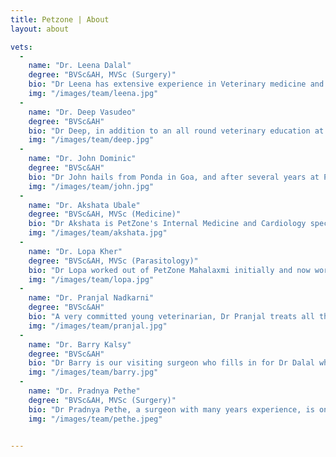 ```yaml
---
title: Petzone | About
layout: about

vets:
  -
    name: "Dr. Leena Dalal"
    degree: "BVSc&AH, MVSc (Surgery)"
    bio: "Dr Leena has extensive experience in Veterinary medicine and Surgery over 30 years. She has trained in surgery, imaging and various aspects of General medicine both in India and internationally, and continues to regularly update her knowledge and training.She travels between all the Petzone clinics, reviews all the non-routine cases and is always available to give advice."
    img: "/images/team/leena.jpg"
  -
    name: "Dr. Deep Vasudeo"
    degree: "BVSc&AH"
    bio: "Dr Deep, in addition to an all round veterinary education at Bombay Veterinary College, has been trained in hydrotherapy and physiotherapy at Greyfriars in the UK. He excels at treating musculoskeletal conditions and has assisted many a dog with full recovery from lameness and orthopedic surgery. He keeps his skills and knowledge of general veterinary medicine sharp with continuing education courses and workshops and is engaged in the endless pursuit of finding new and creative means to help lame dogs to walk."
    img: "/images/team/deep.jpg"
  -
    name: "Dr. John Dominic"
    degree: "BVSc&AH"
    bio: "Dr John hails from Ponda in Goa, and after several years at PetZone Churchgate, now looks after pets at PetZone Goa. He is skilled with Anesthesia and all aspects of general veterinary medical and surgical care, and has a special affinity for feline treatment and care."
    img: "/images/team/john.jpg"
  -
    name: "Dr. Akshata Ubale"
    degree: "BVSc&AH, MVSc (Medicine)"
    bio: "Dr Akshata is PetZone's Internal Medicine and Cardiology specialist. Trained both at home and abroad, she is experienced with Ultrasound examination and 2d Echo and is available to all Petzones for cardiac and medical consults. She is especially interested in all aspects of the diagnosis, preventive care and maintenance for cardiac and renal conditions."
    img: "/images/team/akshata.jpg"
  -
    name: "Dr. Lopa Kher"
    degree: "BVSc&AH, MVSc (Parasitology)"
    bio: "Dr Lopa worked out of PetZone Mahalaxmi initially and now works at PetZone Churchgate. With tick and vector borne diseases becoming so prevalent and also life threatening in pets, Dr Lopa's expertise is often sought out to treat these conditions. She has a special interest in dermatology, and has an almost intuitive ability to diagnose parasitic skin disease."
    img: "/images/team/lopa.jpg"
  -
    name: "Dr. Pranjal Nadkarni"
    degree: "BVSc&AH"
    bio: "A very committed young veterinarian, Dr Pranjal treats all the pets under her care with dedication and gentleness. She has a special interest in physiotherapy and assists Dr Vasudeo with musculoskeletal treatment."
    img: "/images/team/pranjal.jpg"
  -
    name: "Dr. Barry Kalsy"
    degree: "BVSc&AH"
    bio: "Dr Barry is our visiting surgeon who fills in for Dr Dalal when needed. Barry has trained extensively with International surgeons and courses in both anesthesia as well as orthopedic surgery, and continues to update his knowledge and skills with regularity."
    img: "/images/team/barry.jpg"
  -
    name: "Dr. Pradnya Pethe"
    degree: "BVSc&AH, MVSc (Surgery)"
    bio: "Dr Pradnya Pethe, a surgeon with many years experience, is on hand to perform surgeries as required. Well versed with soft tissue surgery she very capably handles cases from routine spay/neuters to more complicated abdominal surgeries."
    img: "/images/team/pethe.jpeg"


---
```

